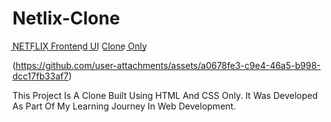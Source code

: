 # Netlix-Clone

N͟E͟T͟F͟L͟I͟X͟ F͟r͟o͟n͟t͟e͟n͟d͟ U͟I͟ C͟l͟o͟n͟e͟ O͟n͟l͟y͟


(https://github.com/user-attachments/assets/a0678fe3-c9e4-46a5-b998-dcc17fb33af7)


This Project Is A Clone Built Using HTML And CSS Only. It Was Developed As Part Of My Learning Journey In Web Development.
